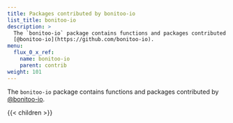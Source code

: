 ```yaml
---
title: Packages contributed by bonitoo-io
list_title: bonitoo-io
description: >
  The `bonitoo-io` package contains functions and packages contributed by
  [@bonitoo-io](https://github.com/bonitoo-io).
menu:
  flux_0_x_ref:
    name: bonitoo-io
    parent: contrib
weight: 101
---
```


The `bonitoo-io` package contains functions and packages contributed by
[@bonitoo-io](https://github.com/bonitoo-io).

{{< children >}}